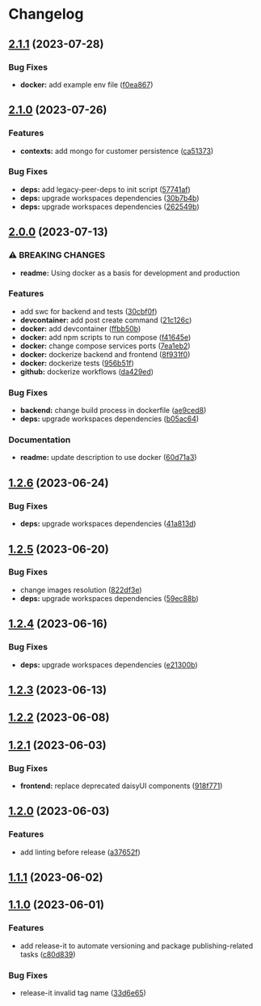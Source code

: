# Changelog

## [2.1.1](https://github.com/bastean/codexts/compare/v2.1.0...v2.1.1) (2023-07-28)

### Bug Fixes

- **docker:** add example env file ([f0ea867](https://github.com/bastean/codexts/commit/f0ea867a58b6f6c6c4a9c51c23313f6fbd9120c7))

## [2.1.0](https://github.com/bastean/codexts/compare/v2.0.0...v2.1.0) (2023-07-26)

### Features

- **contexts:** add mongo for customer persistence ([ca51373](https://github.com/bastean/codexts/commit/ca5137342f28ef9d5cb35b482eef9ced5aa7eb1c))

### Bug Fixes

- **deps:** add legacy-peer-deps to init script ([57741af](https://github.com/bastean/codexts/commit/57741af89ae56702ce05f90f2f68ea702486e4b1))
- **deps:** upgrade workspaces dependencies ([30b7b4b](https://github.com/bastean/codexts/commit/30b7b4bd97ad7cffbba5ffa4ed6796fdc50e8c5c))
- **deps:** upgrade workspaces dependencies ([262549b](https://github.com/bastean/codexts/commit/262549bac99f175db3371ded93b3259dc7dcde4e))

## [2.0.0](https://github.com/bastean/codexts/compare/v1.2.6...v2.0.0) (2023-07-13)

### ⚠ BREAKING CHANGES

- **readme:** Using docker as a basis for development and production

### Features

- add swc for backend and tests ([30cbf0f](https://github.com/bastean/codexts/commit/30cbf0f1e7fa1baf3f3f75787e6b2b1788ba5002))
- **devcontainer:** add post create command ([21c126c](https://github.com/bastean/codexts/commit/21c126c008204ad073b8ee03cb2f69af6816e083))
- **docker:** add devcontainer ([ffbb50b](https://github.com/bastean/codexts/commit/ffbb50bd3f28fe46f2587c6ab727c41f0b219d03))
- **docker:** add npm scripts to run compose ([f41645e](https://github.com/bastean/codexts/commit/f41645ed90758662c443709f47baa3bb32984f6c))
- **docker:** change compose services ports ([7ea1eb2](https://github.com/bastean/codexts/commit/7ea1eb242a93885533eafb16df49ac90cd52bab4))
- **docker:** dockerize backend and frontend ([8f931f0](https://github.com/bastean/codexts/commit/8f931f0db8b0bfb6ca50ed99e9f8b8bdd4d30857))
- **docker:** dockerize tests ([956b51f](https://github.com/bastean/codexts/commit/956b51f6bf5ca2dbe449c71cce53cfddab78b6dd))
- **github:** dockerize workflows ([da429ed](https://github.com/bastean/codexts/commit/da429ed8004bb9858ecb798e599fe3a38e8239f3))

### Bug Fixes

- **backend:** change build process in dockerfile ([ae9ced8](https://github.com/bastean/codexts/commit/ae9ced84dcccabe2165a8a08d09d283405cdb31e))
- **deps:** upgrade workspaces dependencies ([b05ac64](https://github.com/bastean/codexts/commit/b05ac64fd124667e75d67d4ad53718f80d45462a))

### Documentation

- **readme:** update description to use docker ([60d71a3](https://github.com/bastean/codexts/commit/60d71a38597ad57e1b0cc6c1b7a1b97b71a0eec4))

## [1.2.6](https://github.com/bastean/codexts/compare/v1.2.5...v1.2.6) (2023-06-24)

### Bug Fixes

- **deps:** upgrade workspaces dependencies ([41a813d](https://github.com/bastean/codexts/commit/41a813d7e69b5a56ec4b794242a4864a9c1a9309))

## [1.2.5](https://github.com/bastean/codexts/compare/v1.2.4...v1.2.5) (2023-06-20)

### Bug Fixes

- change images resolution ([822df3e](https://github.com/bastean/codexts/commit/822df3ecb8b302bd66f02cda61d0e92dcab66285))
- **deps:** upgrade workspaces dependencies ([59ec88b](https://github.com/bastean/codexts/commit/59ec88bd63beeb3f6f6ca545cc229b061563ebe4))

## [1.2.4](https://github.com/bastean/codexts/compare/v1.2.3...v1.2.4) (2023-06-16)

### Bug Fixes

- **deps:** upgrade workspaces dependencies ([e21300b](https://github.com/bastean/codexts/commit/e21300bb98e37b400484013c970cc9ca8a191ea0))

## [1.2.3](https://github.com/bastean/codexts/compare/v1.2.2...v1.2.3) (2023-06-13)

## [1.2.2](https://github.com/bastean/codexts/compare/v1.2.1...v1.2.2) (2023-06-08)

## [1.2.1](https://github.com/bastean/codexts/compare/v1.2.0...v1.2.1) (2023-06-03)

### Bug Fixes

- **frontend:** replace deprecated daisyUI components ([918f771](https://github.com/bastean/codexts/commit/918f7711984d40bc1f842658cc884e7468787c3f))

## [1.2.0](https://github.com/bastean/codexts/compare/v1.1.1...v1.2.0) (2023-06-03)

### Features

- add linting before release ([a37652f](https://github.com/bastean/codexts/commit/a37652f33cecf8ea7d6697faa44cf6b0a6c031b2))

## [1.1.1](https://github.com/bastean/codexts/compare/v1.1.0...v1.1.1) (2023-06-02)

## [1.1.0](https://github.com/bastean/codexts/compare/v1.0.0...v1.1.0) (2023-06-01)

### Features

- add release-it to automate versioning and package publishing-related tasks ([c80d839](https://github.com/bastean/codexts/commit/c80d8391e41e366726d404b0ee5885dc688c7b49))

### Bug Fixes

- release-it invalid tag name ([33d6e65](https://github.com/bastean/codexts/commit/33d6e6507e10ce7b8fa30744c84b185084976338))
